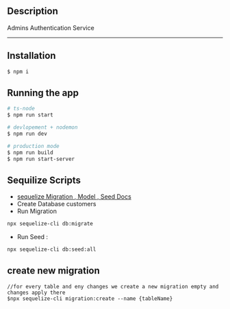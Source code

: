 ## Description

Admins Authentication Service

---

## Installation

```bash
$ npm i
```

## Running the app

```bash
# ts-node
$ npm run start

# devlopement + nodemon
$ npm run dev

# production mode
$ npm run build
$ npm run start-server
```


## Sequilize Scripts

- [sequelize Migration , Model , Seed Docs](https://sequelize.org/master/manual/migrations.html)
- Create Database customers
- Run Migration

```bash
npx sequelize-cli db:migrate
```

- Run Seed :

```bash
npx sequelize-cli db:seed:all
```

## create new migration

    //for every table and eny changes we create a new migration empty and changes apply there
    $npx sequelize-cli migration:create --name {tableName}